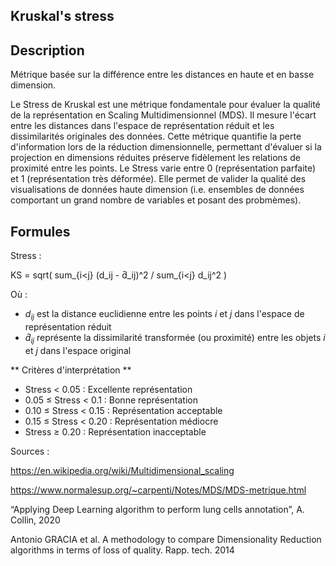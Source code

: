 ## Kruskal's stress ##

## Description ##

Métrique basée sur la différence entre les distances en haute et en basse dimension.

Le Stress de Kruskal est une métrique fondamentale pour évaluer la qualité de la représentation en Scaling Multidimensionnel (MDS). Il mesure l'écart entre les distances dans l'espace de représentation réduit et les dissimilarités originales des données. Cette métrique quantifie la perte d'information lors de la réduction dimensionnelle, permettant d'évaluer si la projection en dimensions réduites préserve fidèlement les relations de proximité entre les points. Le Stress varie entre 0 (représentation parfaite) et 1 (représentation très déformée).
Elle permet de valider la qualité des visualisations de données haute dimension (i.e. ensembles de données comportant un grand nombre de variables et posant des probmèmes).

## Formules ##

Stress : 

KS = sqrt( sum_{i<j} (d_ij - d̂_ij)^2 / sum_{i<j} d_ij^2 )

Où : 
- $d_{ij}$ est la distance euclidienne entre les points $i$ et $j$ dans l'espace de représentation réduit
- $\hat{d}_{ij}$ représente la dissimilarité transformée (ou proximité) entre les objets $i$ et $j$ dans l'espace original

** Critères d'interprétation **

- Stress < 0.05 : Excellente représentation
- 0.05 ≤ Stress < 0.1 : Bonne représentation
- 0.10 ≤ Stress < 0.15 : Représentation acceptable
- 0.15 ≤ Stress < 0.20 : Représentation médiocre
- Stress ≥ 0.20 : Représentation inacceptable

Sources : 

https://en.wikipedia.org/wiki/Multidimensional_scaling

https://www.normalesup.org/~carpenti/Notes/MDS/MDS-metrique.html

“Applying Deep Learning algorithm to perform lung cells annotation”, A. Collin, 2020

Antonio GRACIA et al. A methodology to compare Dimensionality Reduction algorithms in terms of loss of quality. Rapp. tech. 2014
  
